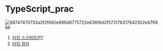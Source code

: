 # TypeScript_prac

![68747470733a2f2f692e696d6775722e636f6d2f573178317642302e676966](https://user-images.githubusercontent.com/76584961/236521932-0079b55f-e97e-4ee1-b7a1-aa5bda17eeae.gif)

1. [타입 스크립트란?](docs/01.%20%ED%83%80%EC%9E%85%EC%8A%A4%ED%81%AC%EB%A6%BD%ED%8A%B8%EB%9E%80%3F.md)
2. [타입 정리](docs/02.%20%ED%83%80%EC%9E%85.md)
